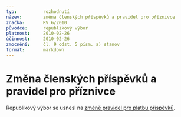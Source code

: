 ```yaml
---
typ:          rozhodnutí
název:        změna členských příspěvků a pravidel pro příznivce
značka:       RV 6/2010
původce:      republikový výbor
platnost:     2010-02-26
účinnost:     2010-02-26
zmocnění:     čl. 9 odst. 5 písm. a) stanov
formát:       markdown
---
```


# Změna členských příspěvků a pravidel pro příznivce

Republikový výbor se usnesl na [změně pravidel pro platbu příspěvků](/predpisy/prp/2010-02-26.html).
